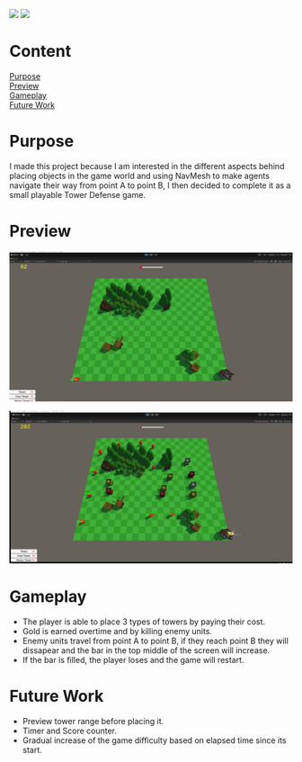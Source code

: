 ![](https://img.shields.io/badge/-Unity-lightgrey?style=for-the-badge&logo=unity) 
![](https://img.shields.io/badge/-C%20Sharp-%2303a9f4?style=for-the-badge&logo=csharp)
  
# Content

<a href="https://github.com/MiTsSsS/Tower-Defense/edit/main/README.md#purpose">Purpose<a>  
<a href="https://github.com/MiTsSsS/Tower-Defense/edit/main/README.md#preview">Preview<a>  
<a href="https://github.com/MiTsSsS/Tower-Defense/edit/main/README.md#gameplay">Gameplay<a>  
<a href="https://github.com/MiTsSsS/Tower-Defense/edit/main/README.md#future-work">Future Work<a>  
  
# Purpose
I made this project because I am interested in the different aspects behind placing objects in the game world and using NavMesh to make agents navigate their way from point A to point B, I then decided to complete it as a small playable Tower Defense game.
  
# Preview
![](https://github.com/MiTsSsS/Tower-Defense/blob/main/GitHub/TowerDefense1.gif)
  
![](https://github.com/MiTsSsS/Tower-Defense/blob/main/GitHub/TowerDefense2.gif)
  
# Gameplay
- The player is able to place 3 types of towers by paying their cost.
- Gold is earned overtime and by killing enemy units.
- Enemy units travel from point A to point B, if they reach point B they will dissapear and the bar in the top middle of the screen will increase.
- If the bar is filled, the player loses and the game will restart.
  
# Future Work
- Preview tower range before placing it.
- Timer and Score counter.
- Gradual increase of the game difficulty based on elapsed time since its start.
